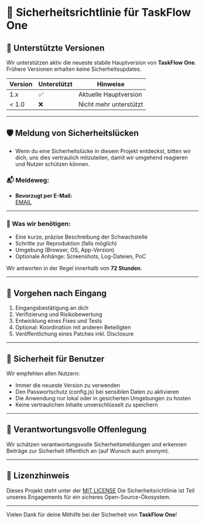 # 🔐 Sicherheitsrichtlinie für TaskFlow One

## 📅 Unterstützte Versionen

Wir unterstützen aktiv die neueste stabile Hauptversion von **TaskFlow One**. Frühere Versionen erhalten keine Sicherheitsupdates.

| Version | Unterstützt | Hinweise                  |
|---------|-------------|---------------------------|
| 1.x     | ✅           | Aktuelle Hauptversion     |
| < 1.0   | ❌           | Nicht mehr unterstützt    |

---

## 🛡️ Meldung von Sicherheitslücken
- Wenn du eine Sicherheitslücke in diesem Projekt entdeckst, bitten wir dich, uns dies vertraulich mitzuteilen, damit wir umgehend reagieren und Nutzer schützen können.

### 📬 Meldeweg:

- **Bevorzugt per E-Mail:**  
  [EMAIL](mailto:bylicki@mail.de)

---

### 📝 Was wir benötigen:

- Eine kurze, präzise Beschreibung der Schwachstelle
- Schritte zur Reproduktion (falls möglich)
- Umgebung (Browser, OS, App-Version)
- Optionale Anhänge: Screenshots, Log-Dateien, PoC

Wir antworten in der Regel innerhalb von **72 Stunden**.

---

## 🔄 Vorgehen nach Eingang

1. Eingangsbestätigung an dich
2. Verifizierung und Risikobewertung
3. Entwicklung eines Fixes und Tests
4. Optional: Koordination mit anderen Beteiligten
5. Veröffentlichung eines Patches inkl. Disclosure

---

## 🔐 Sicherheit für Benutzer

Wir empfehlen allen Nutzern:

- Immer die neueste Version zu verwenden
- Den Passwortschutz (config.js) bei sensiblen Daten zu aktivieren
- Die Anwendung nur lokal oder in gesicherten Umgebungen zu hosten
- Keine vertraulichen Inhalte unverschlüsselt zu speichern

---

## 🤝 Verantwortungsvolle Offenlegung

Wir schätzen verantwortungsvolle Sicherheitsmeldungen und erkennen Beiträge zur Sicherheit öffentlich an (auf Wunsch auch anonym).

---

## 📜 Lizenzhinweis

Dieses Projekt steht unter der [MIT LICENSE](LICENSE) Die Sicherheitsrichtlinie ist Teil unseres Engagements für ein sicheres Open-Source-Ökosystem.

---

Vielen Dank für deine Mithilfe bei der Sicherheit von **TaskFlow One**!
